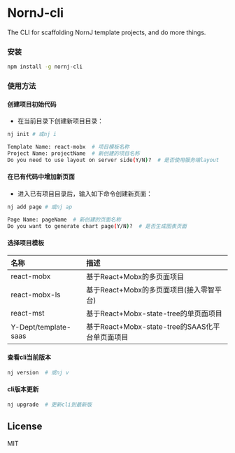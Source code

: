 # NornJ-cli
The CLI for scaffolding NornJ template projects, and do more things.

### 安装

```sh
npm install -g nornj-cli
```

### 使用方法

#### 创建项目初始代码

* 在当前目录下创建新项目目录：

```sh
nj init # 或nj i

Template Name: react-mobx  # 项目模板名称
Project Name: projectName  # 新创建的项目名称
Do you need to use layout on server side(Y/N)?  # 是否使用服务端layout
```

#### 在已有代码中增加新页面

* 进入已有项目目录后，输入如下命令创建新页面：

```sh
nj add page # 或nj ap

Page Name: pageName  # 新创建的页面名称
Do you want to generate chart page(Y/N)?  # 是否生成图表页面
```

#### 选择项目模板

| 名称           | 描述                      |
|:---------------|:-------------------------|
| react-mobx     | 基于React+Mobx的多页面项目 |
| react-mobx-ls  | 基于React+Mobx的多页面项目(接入零智平台) |
| react-mst      | 基于React+Mobx-state-tree的单页面项目 |
| Y-Dept/template-saas | 基于React+Mobx-state-tree的SAAS化平台单页面项目 |

#### 查看cli当前版本

```sh
nj version  # 或nj v
```

#### cli版本更新

```sh
nj upgrade  # 更新cli到最新版
```

## License

MIT